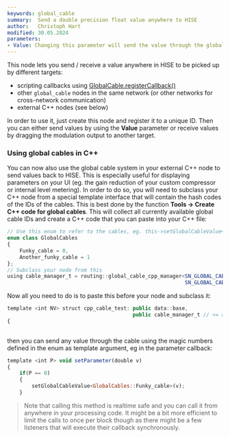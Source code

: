 ```yaml
---
keywords: global_cable
summary:  Send a double precision float value anywhere to HISE
author:   Christoph Hart
modified: 30.05.2024
parameters: 
- Value: Changing this parameter will send the value through the global cable to all connected targets.
---
```


This node lets you send / receive a value anywhere in HISE to be picked up by different targets:

- scripting callbacks using [GlobalCable.registerCallback()](/scripting/scripting-api/globalcable#registercallback)
- other `global_cable` nodes in the same network (or other networks for cross-network communication)
- external C++ nodes (see below)

In order to use it, just create this node and register it to a unique ID. Then you can either send values by using the **Value** parameter or receive values by dragging the modulation output to another target.

### Using global cables in C++

You can now also use the global cable system in your external C++ node to send values back to HISE. This is especially useful for displaying parameters on your UI (eg. the gain reduction of your custom compressor or internal level metering). In order to do so, you will need to subclass your C++ node from a special template interface that will contain the hash codes of the IDs of the cables. This is best done by the function **Tools -> Create C++ code for global cables**. This will collect all currently available global cable IDs and create a C++ code that you can paste into your C++ file:


```javascript
// Use this enum to refer to the cables, eg. this->setGlobalCableValue<GlobalCables::Funky_cable>(0.4)
enum class GlobalCables
{
	Funky_cable = 0,
	Another_funky_cable = 1
};
// Subclass your node from this
using cable_manager_t = routing::global_cable_cpp_manager<SN_GLOBAL_CABLE(623777931),
                                                          SN_GLOBAL_CABLE(1331638607)>;
```

Now all you need to do is to paste this before your node and subclass it:

```javascript
template <int NV> struct cpp_cable_test: public data::base,
									     public cable_manager_t // <= add this bad boy
{
	
```

then you can send any value through the cable using the magic numbers defined in the enum as template argument, eg in the parameter callback:

```javascript
template <int P> void setParameter(double v)
{
	if(P == 0)
	{
		setGlobalCableValue<GlobalCables::Funky_cable>(v);
	}
```

> Note that calling this method is realtime safe and you can call it from anywhere in your processing code. It might be a bit more efficient to limit the calls to once per block though as there might be a few listeners that will execute their callback synchronously.

